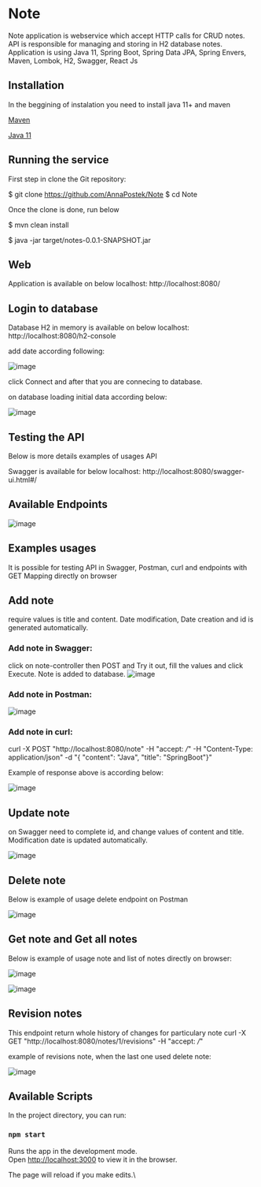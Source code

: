 # Note

Note application is webservice which accept HTTP calls for CRUD notes. API is responsible for managing and storing in H2 database notes.
Application is using Java 11, Spring Boot, Spring Data JPA, Spring Envers, Maven, Lombok, H2, Swagger, React Js

## Installation
In the beggining of instalation you need to install java 11+ and maven

[Maven](https://maven.apache.org/download.cgi)

[Java 11](https://adoptopenjdk.net/)


## Running the service 
First step in clone the Git repository:

$ git clone https://github.com/AnnaPostek/Note
$ cd Note

Once the clone is done, run below

$ mvn clean install

$ java -jar target/notes-0.0.1-SNAPSHOT.jar

## Web
Application is available on below localhost:
http://localhost:8080/

## Login to database
Database H2 in memory is available on below localhost:
http://localhost:8080/h2-console

add date according following:

![image](https://user-images.githubusercontent.com/56793192/112542027-5f740200-8db4-11eb-9bd9-47f63cd7cc7c.png)

click Connect and after that you are connecing to database.

on database loading initial data according below:

![image](https://user-images.githubusercontent.com/56793192/112544040-d9a58600-8db6-11eb-8ce2-d50019f62540.png)

## Testing the API 
Below is more details examples of usages API

Swagger is available for below localhost:
http://localhost:8080/swagger-ui.html#/

## Available Endpoints
![image](https://user-images.githubusercontent.com/56793192/112544683-9c8dc380-8db7-11eb-8f41-d18a6d73db40.png)

## Examples usages
It is possible for testing API in Swagger, Postman, curl and endpoints with GET Mapping directly on browser

## Add note
require values is title and content. 
Date modification, Date creation and id is generated automatically.

### Add note in Swagger: 
click on note-controller then POST and Try it out, fill the values and click Execute. Note is added to database.
![image](https://user-images.githubusercontent.com/56793192/112546801-39516080-8dba-11eb-9f51-d5a7b4d3a048.png)

### Add note in Postman:
![image](https://user-images.githubusercontent.com/56793192/112609260-9fba9b00-8e1b-11eb-971b-713b1e7a334b.png)

### Add note in curl:
curl -X POST "http://localhost:8080/note" -H "accept: */*" -H "Content-Type: application/json" -d "{ \"content\": \"Java\", \"title\": \"SpringBoot\"}"

Example of response above is according below:

![image](https://user-images.githubusercontent.com/56793192/112611361-017c0480-8e1e-11eb-9af9-bf2ed349b7db.png)

## Update note
on Swagger need to complete id, and change values of content and title. Modification date is updated automatically.

![image](https://user-images.githubusercontent.com/56793192/112547944-be894500-8dbb-11eb-9a20-4c4c1b7dce24.png)

## Delete note
Below is example of usage delete endpoint on Postman

![image](https://user-images.githubusercontent.com/56793192/112611070-a77b3f00-8e1d-11eb-91c0-ddb3d3a6ff72.png)


## Get note and Get all notes
Below is example of usage note and list of notes directly on browser:

![image](https://user-images.githubusercontent.com/56793192/112610618-2f147e00-8e1d-11eb-8a7f-ba9d7ecaddc2.png)

![image](https://user-images.githubusercontent.com/56793192/112610730-4ce1e300-8e1d-11eb-878c-8b3dcfbb70ec.png)


## Revision notes
This endpoint return whole history of changes for particulary note
curl -X GET "http://localhost:8080/notes/1/revisions" -H "accept: */*"

example of revisions note, when the last one used delete note:

![image](https://user-images.githubusercontent.com/56793192/112611724-7c451f80-8e1e-11eb-9860-92dec38df485.png)


## Available Scripts

In the project directory, you can run:

### `npm start`

Runs the app in the development mode.\
Open [http://localhost:3000](http://localhost:3000) to view it in the browser.

The page will reload if you make edits.\

